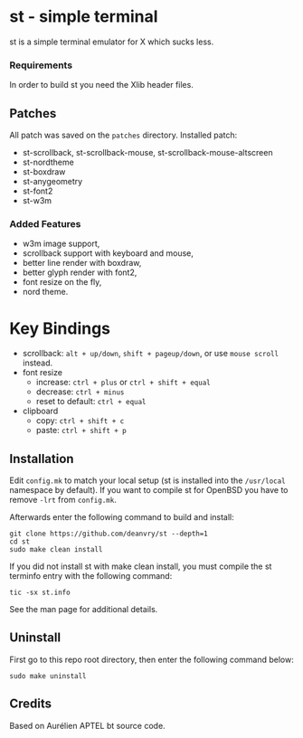 # st - simple terminal
st is a simple terminal emulator for X which sucks less.

### Requirements
In order to build st you need the Xlib header files.

## Patches
All patch was saved on the `patches` directory. Installed patch:
- st-scrollback, st-scrollback-mouse, st-scrollback-mouse-altscreen
- st-nordtheme
- st-boxdraw
- st-anygeometry
- st-font2
- st-w3m

### Added Features
- w3m image support,
- scrollback support with keyboard and mouse,
- better line render with boxdraw,
- better glyph render with font2,
- font resize on the fly,
- nord theme.
 
# Key Bindings
- scrollback: `alt + up/down`, `shift + pageup/down`, or use `mouse scroll` instead.
- font resize
  - increase: `ctrl + plus` or `ctrl + shift + equal`
  - decrease: `ctrl + minus`
  - reset to default: `ctrl + equal`
- clipboard
  - copy: `ctrl + shift + c`
  - paste: `ctrl + shift + p`

## Installation
Edit `config.mk` to match your local setup (st is installed into the `/usr/local` namespace by default). 
If you want to compile st for OpenBSD you have to remove `-lrt` from `config.mk`.

Afterwards enter the following command to build and install:

    git clone https://github.com/deanvry/st --depth=1
    cd st
    sudo make clean install

If you did not install st with make clean install, you must compile
the st terminfo entry with the following command:

    tic -sx st.info

See the man page for additional details.

## Uninstall
First go to this repo root directory, then enter the following command below:

    sudo make uninstall

## Credits
Based on Aurélien APTEL <aurelien dot aptel at gmail dot com> bt source code.
